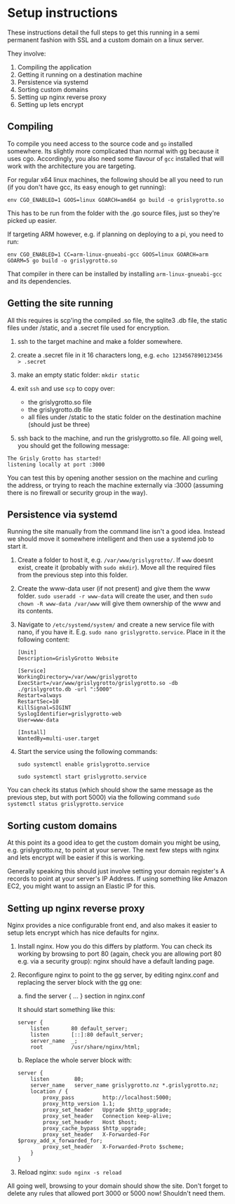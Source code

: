 # Setup instructions

These instructions detail the full steps to get this running in a semi permanent fashion with SSL and a custom domain on a linux server.

They involve:

1. Compiling the application
2. Getting it running on a destination machine
3. Persistence via systemd
4. Sorting custom domains
5. Setting up nginx reverse proxy
6. Setting up lets encrypt

## Compiling

To compile you need access to the source code and `go` installed somewhere. Its slightly more complicated than normal with gg because it uses cgo. Accordingly, you also need some flavour of `gcc` installed that will work with the architecture you are targeting.

For regular x64 linux machines, the following should be all you need to run (if you don't have gcc, its easy enough to get running):

`env CGO_ENABLED=1 GOOS=linux GOARCH=amd64 go build -o grislygrotto.so`

This has to be run from the folder with the .go source files, just so they're picked up easier.

If targeting ARM however, e.g. if planning on deploying to a pi, you need to run:

`env CGO_ENABLED=1 CC=arm-linux-gnueabi-gcc GOOS=linux GOARCH=arm GOARM=5 go build -o grislygrotto.so`

That compiler in there can be installed by installing `arm-linux-gnueabi-gcc` and its dependencies.

## Getting the site running

All this requires is scp'ing the compiled .so file, the sqlite3 .db file, the static files under /static, and a .secret file used for encryption.

1. ssh to the target machine and make a folder somewhere.
2. create a .secret file in it 16 characters long, e.g. `echo 1234567890123456 > .secret`
3. make an empty static folder: `mkdir static`
4. exit `ssh` and use `scp` to copy over:

    - the grislygrotto.so file
    - the grislygrotto.db file
    - all files under /static to the static folder on the destination machine (should just be three)

5. ssh back to the machine, and run the grislygrotto.so file. All going well, you should get the following message:

```
The Grisly Grotto has started!
listening locally at port :3000
```

You can test this by opening another session on the machine and curling the address, or trying to reach the machine externally via :3000 (assuming there is no firewall or security group in the way).

## Persistence via systemd

Running the site manually from the command line isn't a good idea. Instead we should move it somewhere intelligent and then use a systemd job to start it.

1. Create a folder to host it, e.g. `/var/www/grislygrotto/`. If `www` doesnt exist, create it (probably with `sudo mkdir`). Move all the required files from the previous step into this folder.
2. Create the www-data user (if not present) and give them the www folder. `sudo useradd -r www-data` will create the user, and then `sudo chown -R www-data /var/www` will give them ownership of the www and its contents.
3. Navigate to `/etc/systemd/system/` and create a new service file with nano, if you have it. E.g. `sudo nano grislygrotto.service`. Place in it the following content:

    ```
    [Unit]
    Description=GrislyGrotto Website

    [Service]
    WorkingDirectory=/var/www/grislygrotto
    ExecStart=/var/www/grislygrotto/grislygrotto.so -db ./grislygrotto.db -url ":5000"
    Restart=always
    RestartSec=10
    KillSignal=SIGINT
    SyslogIdentifier=grislygrotto-web
    User=www-data

    [Install]
    WantedBy=multi-user.target
    ```

4. Start the service using the following commands: 

    `sudo systemctl enable grislygrotto.service`

    `sudo systemctl start grislygrotto.service`

You can check its status (which should show the same message as the previous step, but with port 5000) via the following command `sudo systemctl status grislygrotto.service`

## Sorting custom domains

At this point its a good idea to get the custom domain you might be using, e.g. grislygrotto.nz, to point at your server. The next few steps with nginx and lets encrypt will be easier if this is working.

Generally speaking this should just involve setting your domain register's A records to point at your server's IP Address. If using something like Amazon EC2, you might want to assign an Elastic IP for this.

## Setting up nginx reverse proxy

Nginx provides a nice configurable front end, and also makes it easier to setup lets encrypt which has nice defaults for nginx.

1. Install nginx. How you do this differs by platform. You can check its working by browsing to port 80 (again, check you are allowing port 80 e.g. via a security group): nginx should have a default landing page.
2. Reconfigure nginx to point to the gg server, by editing nginx.conf and replacing the server block with the gg one:

    a. find the server { ... } section in nginx.conf

    It should start something like this:

    ```
    server {
        listen       80 default_server;
        listen       [::]:80 default_server;
        server_name  _;
        root         /usr/share/nginx/html;
    ```

    b. Replace the whole server block with:

    ```
    server {
        listen        80;
        server_name   server_name grislygrotto.nz *.grislygrotto.nz;
        location / {
            proxy_pass         http://localhost:5000;
            proxy_http_version 1.1;
            proxy_set_header   Upgrade $http_upgrade;
            proxy_set_header   Connection keep-alive;
            proxy_set_header   Host $host;
            proxy_cache_bypass $http_upgrade;
            proxy_set_header   X-Forwarded-For $proxy_add_x_forwarded_for;
            proxy_set_header   X-Forwarded-Proto $scheme;
        }
    }
    ```

3. Reload nginx: `sudo nginx -s reload`

All going well, browsing to your domain should show the site. Don't forget to delete any rules that allowed port 3000 or 5000 now! Shouldn't need them.